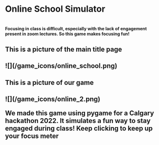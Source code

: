 <H1> Online School Simulator <h1>

<h4>Focusing in class is difficult, especially with the lack of engagement present in zoom lectures. So this game makes focusing fun!<h4>


<h2>This is a picture of the main title page<h2>
![](/game_icons/online_school.png) 

<h2>This is a picture of our game<h2>
![](/game_icons/online_2.png) 
  
We made this game using pygame for a Calgary hackathon 2022. It simulates a fun way to stay engaged during class! Keep clicking to keep up your focus meter
